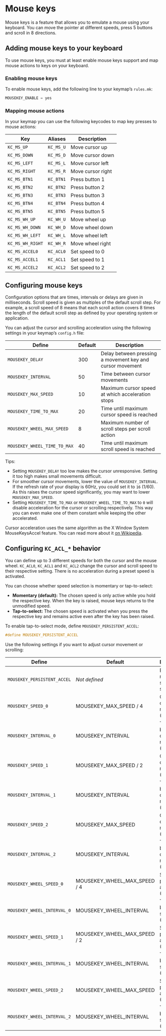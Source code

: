 # Mouse keys

Mouse keys is a feature that allows you to emulate a mouse using your keyboard. You can move the pointer at different speeds, press 5 buttons and scroll in 8 directions.

## Adding mouse keys to your keyboard

To use mouse keys, you must at least enable mouse keys support and map mouse actions to keys on your keyboard.

### Enabling mouse keys

To enable mouse keys, add the following line to your keymap’s `rules.mk`:

```c
MOUSEKEY_ENABLE = yes
```

### Mapping mouse actions

In your keymap you can use the following keycodes to map key presses to mouse actions:

|Key             |Aliases  |Description      |
|----------------|---------|-----------------|
|`KC_MS_UP`      |`KC_MS_U`|Move cursor up   |
|`KC_MS_DOWN`    |`KC_MS_D`|Move cursor down |
|`KC_MS_LEFT`    |`KC_MS_L`|Move cursor left |
|`KC_MS_RIGHT`   |`KC_MS_R`|Move cursor right|
|`KC_MS_BTN1`    |`KC_BTN1`|Press button 1   |
|`KC_MS_BTN2`    |`KC_BTN2`|Press button 2   |
|`KC_MS_BTN3`    |`KC_BTN3`|Press button 3   |
|`KC_MS_BTN4`    |`KC_BTN4`|Press button 4   |
|`KC_MS_BTN5`    |`KC_BTN5`|Press button 5   |
|`KC_MS_WH_UP`   |`KC_WH_U`|Move wheel up    |
|`KC_MS_WH_DOWN` |`KC_WH_D`|Move wheel down  |
|`KC_MS_WH_LEFT` |`KC_WH_L`|Move wheel left  |
|`KC_MS_WH_RIGHT`|`KC_WH_R`|Move wheel right |
|`KC_MS_ACCEL0`  |`KC_ACL0`|Set speed to 0   |
|`KC_MS_ACCEL1`  |`KC_ACL1`|Set speed to 1   |
|`KC_MS_ACCEL2`  |`KC_ACL2`|Set speed to 2   |

## Configuring mouse keys

Configuration options that are times, intervals or delays are given in milliseconds. Scroll speed is given as multiples of the default scroll step. For example, a scroll speed of 8 means that each scroll action covers 8 times the length of the default scroll step as defined by your operating system or application.

You can adjust the cursor and scrolling acceleration using the following settings in your keymap’s `config.h` file:

|Define                      |Default|Description                                              |
|----------------------------|-------|---------------------------------------------------------|
|`MOUSEKEY_DELAY`            |300    |Delay between pressing a movement key and cursor movement|
|`MOUSEKEY_INTERVAL`         |50     |Time between cursor movements                            |
|`MOUSEKEY_MAX_SPEED`        |10     |Maximum cursor speed at which acceleration stops         |
|`MOUSEKEY_TIME_TO_MAX`      |20     |Time until maximum cursor speed is reached               |
|`MOUSEKEY_WHEEL_MAX_SPEED`  |8      |Maximum number of scroll steps per scroll action         |
|`MOUSEKEY_WHEEL_TIME_TO_MAX`|40     |Time until maximum scroll speed is reached               |

Tips:

* Setting `MOUSEKEY_DELAY` too low makes the cursor unresponsive. Setting it too high makes small movements difficult.
* For smoother cursor movements, lower the value of `MOUSEKEY_INTERVAL`. If the refresh rate of your display is 60Hz, you could set it to `16` (1/60). As this raises the cursor speed significantly, you may want to lower `MOUSEKEY_MAX_SPEED`.
* Setting `MOUSEKEY_TIME_TO_MAX` or `MOUSEKEY_WHEEL_TIME_TO_MAX` to `0` will disable acceleration for the cursor or scrolling respectively. This way you can even make one of them constant while keeping the other accelerated.

Cursor acceleration uses the same algorithm as the X Window System MouseKeysAccel feature. You can read more about it [on Wikipedia](https://en.wikipedia.org/wiki/Mouse_keys).

## Configuring `KC_ACL_*` behavior

You can define up to 3 different speeds for both the cursor and the mouse wheel. `KC_ACL0`, `KC_ACL1` and `KC_ACL2` change the cursor and scroll speed to their respective setting. There is no acceleration during a preset speed is activated.

You can choose whether speed selection is momentary or tap-to-select:

* **Momentary (default):** The chosen speed is only active while you hold the respective key. When the key is raised, mouse keys returns to the unmodified speed.
* **Tap-to-select:** The chosen speed is activated when you press the respective key and remains active even after the key has been raised.

To enable tap-to-select mode, define `MOUSEKEY_PERSISTENT_ACCEL`:

```c
#define MOUSEKEY_PERSISTENT_ACCEL
```

Use the following settings if you want to adjust cursor movement or scrolling:

|Define                      |Default                     |Description                                |
|----------------------------|----------------------------|-------------------------------------------|
|`MOUSEKEY_PERSISTENT_ACCEL` |*Not defined*               |Enable momentary speed selection           |
|`MOUSEKEY_SPEED_0`          |MOUSEKEY_MAX_SPEED / 4      |Cursor offset per movement (`KC_ACL0`)     |
|`MOUSEKEY_INTERVAL_0`       |MOUSEKEY_INTERVAL           |Time between cursor movements (`KC_ACL0`)  |
|`MOUSEKEY_SPEED_1`          |MOUSEKEY_MAX_SPEED / 2      |Cursor offset per movement (`KC_ACL1`)     |
|`MOUSEKEY_INTERVAL_1`       |MOUSEKEY_INTERVAL           |Time between cursor movements (`KC_ACL1`)  |
|`MOUSEKEY_SPEED_2`          |MOUSEKEY_MAX_SPEED          |Cursor offset per movement (`KC_ACL2`)     |
|`MOUSEKEY_INTERVAL_2`       |MOUSEKEY_INTERVAL           |Time between cursor movements (`KC_ACL2`)  |
|`MOUSEKEY_WHEEL_SPEED_0`    |MOUSEKEY_WHEEL_MAX_SPEED / 4|Scroll steps per scroll action (`KC_ACL0`) |
|`MOUSEKEY_WHEEL_INTERVAL_0` |MOUSEKEY_WHEEL_INTERVAL     |Time between scroll steps (`KC_ACL0`)      |
|`MOUSEKEY_WHEEL_SPEED_1`    |MOUSEKEY_WHEEL_MAX_SPEED / 2|Scroll steps per scroll action (`KC_ACL1`) |
|`MOUSEKEY_WHEEL_INTERVAL_1` |MOUSEKEY_WHEEL_INTERVAL     |Time between scroll steps (`KC_ACL1`)      |
|`MOUSEKEY_WHEEL_SPEED_2`    |MOUSEKEY_WHEEL_MAX_SPEED    |Scroll steps per scroll action (`KC_ACL2`) |
|`MOUSEKEY_WHEEL_INTERVAL_2` |MOUSEKEY_WHEEL_INTERVAL     |Time between scroll steps (`KC_ACL2`)      |
